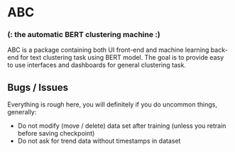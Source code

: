 # ABC 
### (: the automatic BERT clustering machine :)

ABC is a package containing both UI front-end and machine learning back-end for text clustering task using BERT model. The goal is to provide easy to use interfaces and dashboards for general clustering task.

## Bugs / Issues
Everything is rough here, you will definitely if you do uncommon things, generally:
- Do not modify (move / delete) data set after training (unless you retrain before saving checkpoint)
- Do not ask for trend data without timestamps in dataset